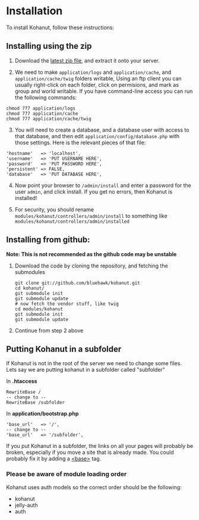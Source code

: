 # Installation

To install Kohanut, follow these instructions:

## Installing using the zip

1.  Download the [latest zip file](http://kohanut.com/download), and extract it onto your server.

2.  We need to make `application/logs` and `application/cache`, and `application/cache/twig` folders writable, Using an ftp client you can usually right-click on each folder, click on permisions, and mark as group and world writable.  If you have command-line access you can run the following commands:

   ~~~
   chmod 777 application/logs
   chmod 777 application/cache
   chmod 777 application/cache/twig
   ~~~

3.  You will need to create a database, and a database user with access to that database, and then edit `application/config/database.php` with those settings.  Here is the relevant pieces of that file:

   ~~~
   'hostname'   => 'localhost',
   'username'   => 'PUT USERNAME HERE',
   'password'   => 'PUT PASSWORD HERE',
   'persistent' => FALSE,
   'database'   => 'PUT DATABASE HERE',
   ~~~

4.  Now point your browser to `/admin/install` and enter a password for the user `admin`, and click install. If you get no errors, then Kohanut is installed!

5.  For security, you should rename `modules/kohanut/controllers/admin/install` to something like `modules/kohanut/controllers/admin/installed`

## Installing from github:

**Note: This is not recommended as the github code may be unstable**

1. Download the code by cloning the repository, and fetching the submodules

   ~~~
   git clone git://github.com/bluehawk/kohanut.git
   cd kohanut/
   git submodule init
   git submodule update
   # now fetch the vendor stuff, like twig
   cd modules/kohanut
   git submodule init
   git submodule update
   ~~~


2. Continue from step 2 above

## Putting Kohanut in a subfolder

If Kohanut is not in the root of the server we need to change some files.  Lets say we are putting kohanut in a subfolder called "subfolder"

In **.htaccess**

    RewriteBase /
    -- change to --
    RewriteBase /subfolder

In **application/bootstrap.php**

    'base_url'   => '/',
    -- change to --
    'base_url'   => '/subfolder',

If you put Kohanut in a subfolder, the links on all your pages will probably be broken, especially if you move a site that is already made. You could probably fix it by adding a [<base\>](http://w3schools.com/tags/tag_base.asp) tag.


###  Please be aware of module loading order

Kohanut uses auth models so the correct order should be the following:

 * kohanut
 * jelly-auth
 * auth
